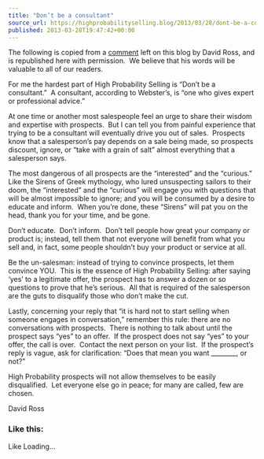 ```yaml
---
title: "Don’t be a consultant"
source_url: https://highprobabilityselling.blog/2013/03/28/dont-be-a-consultant
published: 2013-03-28T19:47:42+00:00
---
```

The following is copied from a [comment](http://highprobabilityselling.com/2013/02/25/how-to-say-ok-goodbye-when-a-prospect-says-no/comment-page-1/#comment-8484) left on this blog by David Ross, and is republished here with permission.  We believe that his words will be valuable to all of our readers.


For me the hardest part of High Probability Selling is “Don’t be a consultant.”  A consultant, according to Webster’s, is “one who gives expert or professional advice.”


At one time or another most salespeople feel an urge to share their wisdom and expertise with prospects.  But I can tell you from painful experience that trying to be a consultant will eventually drive you out of sales.  Prospects know that a salesperson’s pay depends on a sale being made, so prospects discount, ignore, or “take with a grain of salt” almost everything that a salesperson says.


The most dangerous of all prospects are the “interested” and the “curious.”  Like the Sirens of Greek mythology, who lured unsuspecting sailors to their doom, the “interested” and the “curious” will engage you with questions that will be almost impossible to ignore; and you will be consumed by a desire to educate and inform.  When you’re done, these “Sirens” will pat you on the head, thank you for your time, and be gone.


Don’t educate.  Don’t inform.  Don’t tell people how great your company or product is; instead, tell them that not everyone will benefit from what you sell and, in fact, some people shouldn’t buy your product or service at all.


Be the un\-salesman: instead of trying to convince prospects, let them convince YOU.  This is the essence of High Probability Selling: after saying ‘yes’ to a legitimate offer, the prospect has to answer a dozen or so questions to prove that he’s serious.  All that is required of the salesperson are the guts to disqualify those who don’t make the cut.


Lastly, concerning your reply that “it is hard not to start selling when someone engages in conversation,” remember this rule: there are no conversations with prospects.  There is nothing to talk about until the prospect says “yes” to an offer.  If the prospect does not say “yes” to your offer, the call is over.  Contact the next person on your list.  If the prospect’s reply is vague, ask for clarification: “Does that mean you want \_\_\_\_\_\_\_\_, or not?”


High Probability prospects will not allow themselves to be easily disqualified.  Let everyone else go in peace; for many are called, few are chosen.


David Ross


### Like this:

Like Loading...
